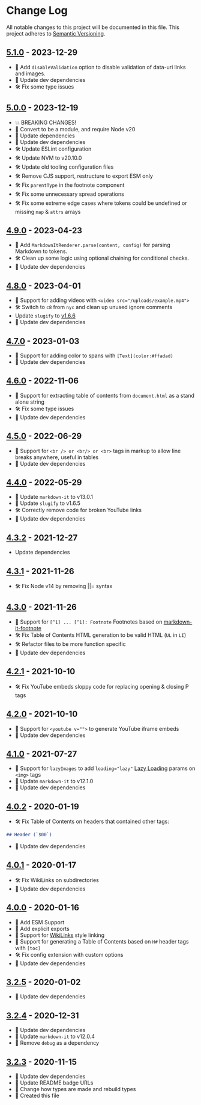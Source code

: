 # Change Log

All notable changes to this project will be documented in this file. This project adheres to [Semantic Versioning](http://semver.org/).

## [5.1.0](https://github.com/uttori/uttori-plugin-renderer-markdown-it/compare/v5.0.0...v5.1.0) - 2023-12-29

- 🧰 Add `disableValidation` option to disable validation of data-uri links and images.
- 🎁 Update dev dependencies
- 🛠 Fix some type issues

## [5.0.0](https://github.com/uttori/uttori-plugin-renderer-markdown-it/compare/v4.9.0...v5.0.0) - 2023-12-19

- 💥 BREAKING CHANGES!
- 🎁 Convert to be a module, and require Node v20
- 🎁 Update dependencies
- 🎁 Update dev dependencies
- 🛠 Update ESLint configuration
- 🛠 Update NVM to v20.10.0
- 🛠 Update old tooling configuration files
- 🛠 Remove CJS support, restructure to export ESM only
- 🛠 Fix `parentType` in the footnote component
- 🛠 Fix some unnecessary spread operations
- 🛠 Fix some extreme edge cases where tokens could be undefined or missing `map` & `attrs` arrays

## [4.9.0](https://github.com/uttori/uttori-plugin-renderer-markdown-it/compare/v4.8.0...v4.9.0) - 2023-04-23

- 🧰 Add `MarkdownItRenderer.parse(content, config)` for parsing Markdown to tokens.
- 🛠 Clean up some logic using optional chaining for conditional checks.
- 🎁 Update dev dependencies

## [4.8.0](https://github.com/uttori/uttori-plugin-renderer-markdown-it/compare/v4.7.0...v4.8.0) - 2023-04-01

- 🧰 Support for adding videos with `<video src="/uploads/example.mp4">`
- 🛠 Switch to `c8` from `nyc` and clean up unused ignore comments
- Update `slugify` to [v1.6.6](https://github.com/simov/slugify/blob/master/CHANGELOG.md)
- 🎁 Update dev dependencies

## [4.7.0](https://github.com/uttori/uttori-plugin-renderer-markdown-it/compare/v4.6.0...v4.7.0) - 2023-01-03

- 🧰 Support for adding color to spans with `[Text](color:#ffadad)`
- 🎁 Update dev dependencies

## [4.6.0](https://github.com/uttori/uttori-plugin-renderer-markdown-it/compare/v4.5.0...v4.6.0) - 2022-11-06

- 🧰 Support for extracting table of contents from `document.html` as a stand alone string
- 🛠 Fix some type issues
- 🎁 Update dev dependencies

## [4.5.0](https://github.com/uttori/uttori-plugin-renderer-markdown-it/compare/v4.4.0...v4.5.0) - 2022-06-29

- 🧰 Support for `<br /> or <br/> or <br>` tags in markup to allow line breaks anywhere, useful in tables
- 🎁 Update dev dependencies

## [4.4.0](https://github.com/uttori/uttori-plugin-renderer-markdown-it/compare/v4.3.2...v4.4.0) - 2022-05-29

- 🎁 Update `markdown-it` to v13.0.1
- 🎁 Update `slugify` to v1.6.5
- 🛠 Correctly remove code for broken YouTube links
- 🎁 Update dev dependencies

## [4.3.2](https://github.com/uttori/uttori-plugin-renderer-markdown-it/compare/v4.3.1...v4.3.2) - 2021-12-27

- Update dependencies

## [4.3.1](https://github.com/uttori/uttori-plugin-renderer-markdown-it/compare/v4.3.0...v4.3.1) - 2021-11-26

- 🛠 Fix Node v14 by removing ||= syntax

## [4.3.0](https://github.com/uttori/uttori-plugin-renderer-markdown-it/compare/v4.2.1...v4.3.0) - 2021-11-26

- 🧰 Support for `[^1] ... [^1]: Footnote` Footnotes based on [markdown-it-footnote](https://github.com/markdown-it/markdown-it-footnote)
- 🛠 Fix Table of Contents HTML generation to be valid HTML (`UL` in `LI`)
- 🛠 Refactor files to be more function specific
- 🎁 Update dev dependencies

## [4.2.1](https://github.com/uttori/uttori-plugin-renderer-markdown-it/compare/v4.2.0...v4.2.1) - 2021-10-10

- 🛠 Fix YouTube embeds sloppy code for replacing opening & closing P tags

## [4.2.0](https://github.com/uttori/uttori-plugin-renderer-markdown-it/compare/v4.1.0...v4.2.0) - 2021-10-10

- 🧰 Support for `<youtube v="">` to generate YouTube iframe embeds
- 🎁 Update dev dependencies

## [4.1.0](https://github.com/uttori/uttori-plugin-renderer-markdown-it/compare/v4.0.2...v4.1.0) - 2021-07-27

- 🧰 Support for `lazyImages` to add `loading="lazy"` [Lazy Loading](https://developer.mozilla.org/en-US/docs/Web/Performance/Lazy_loading) params on `<img>` tags
- 🎁 Update `markdown-it` to v12.1.0
- 🎁 Update dev dependencies

## [4.0.2](https://github.com/uttori/uttori-plugin-renderer-markdown-it/compare/v4.0.0...v4.0.2) - 2020-01-19

- 🛠 Fix Table of Contents on headers that contained other tags:

```md
## Header (`$00`)
```

- 🎁 Update dev dependencies

## [4.0.1](https://github.com/uttori/uttori-plugin-renderer-markdown-it/compare/v4.0.0...v4.0.1) - 2020-01-17

- 🛠 Fix WikiLinks on subdirectories
- 🎁 Update dev dependencies

## [4.0.0](https://github.com/uttori/uttori-plugin-renderer-markdown-it/compare/v3.2.3...v4.0.0) - 2020-01-16

- 🧰 Add ESM Support
- 🧰 Add explicit exports
- 🧰 Support for [WikiLinks](https://en.wikipedia.org/wiki/Help:Link#Wikilinks_(internal_links)) style linking
- 🧰 Support for generating a Table of Contents based on `H#` header tags with `[toc]`
- 🛠 Fix config extension with custom options
- 🎁 Update dev dependencies

## [3.2.5](https://github.com/uttori/uttori-plugin-renderer-markdown-it/compare/v3.2.3...v3.2.4) - 2020-01-02

- 🎁 Update dev dependencies

## [3.2.4](https://github.com/uttori/uttori-plugin-renderer-markdown-it/compare/v3.2.2...v3.2.3) - 2020-12-31

- 🎁 Update dev dependencies
- 🎁 Update `markdown-it` to v12.0.4
- 🧰 Remove `debug` as a dependency

## [3.2.3](https://github.com/uttori/uttori-plugin-renderer-markdown-it/compare/v3.2.2...v3.2.3) - 2020-11-15

- 🎁 Update dev dependencies
- 🎁 Update README badge URLs
- 🧰 Change how types are made and rebuild types
- 🧰 Created this file
